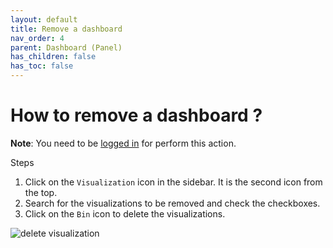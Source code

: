 ```yaml
---
layout: default
title: Remove a dashboard
nav_order: 4
parent: Dashboard (Panel)
has_children: false
has_toc: false
---
```


# How to remove a dashboard ?

**Note**: You need to be [logged in](https://vsevagen.github.io/grimoirelab-tutorial/docs/dashboards/dashboard-access/#how-to-login) for perform this action.

Steps
1. Click on the `Visualization` icon in the sidebar. It is the second icon from the top.
2. Search for the visualizations to be removed and check the checkboxes.
3. Click on the `Bin` icon to delete the visualizations.

![delete visualization](../assets/delete-visualization.png)